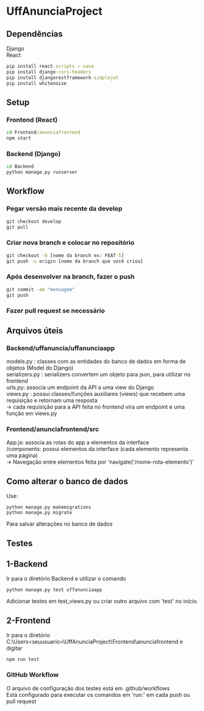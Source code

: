 # UffAnunciaProject

## Dependências
Django  
React 
```cmd
pip install react-scripts --save  
pip install django-cors-headers  
pip install djangorestframework-simplejwt  
pip install whitenoise
```

## Setup
### Frontend (React)
```cmd
cd Frontend/anunciafrontend  
npm start  
```
### Backend (Django)
```cmd
cd Backend  
python manage.py runserver  
```

## Workflow
### Pegar versão mais recente da develop
```cmd
git checkout develop
git pull
```

### Criar nova branch e colocar no repositório
```cmd
git checkout -b [nome da branch ex: FEAT-5]
git push -u origin [nome da branch que você criou]
```

### Após desenvolver na branch, fazer o push
```cmd
git commit -am "mensagem"
git push
```

### Fazer pull request se necessário

## Arquivos úteis
### Backend/uffanuncia/uffanunciaapp
models.py : classes com as entidades do banco de dados em forma de objetos (Model do Django)  
serializers.py : serializers convertem um objeto para json, para utilizar no frontend  
urls.py: associa um endpoint da API a uma view do Django  
views.py : possui classes/funções auxiliares (views) que recebem uma requisição e retornam uma resposta  
-> cada requisição para a API feita no frontend vira um endpoint e uma função em views.py

### Frontend/anunciafrontend/src
App.js: associa as rotas do app a elementos da interface  
/components: possui elementos da interface (cada elemento representa uma página)  
-> Navegação entre elementos feita por 'navigate('/nome-rota-elemento')'  

## Como alterar o banco de dados

Use:
```
python manage.py makemigrations
python manage.py migrate
```
Para salvar alterações no banco de dados

## Testes
## 1-Backend
Ir para o diretório Backend e utilizar o comando
```
python manage.py test uffanunciaapp
```
Adicionar testes em test_views.py ou criar outro arquivo com 'test' no início.

## 2-Frontend
Ir para o diretório C:\Users\<seuusuario>\UffAnunciaProject\Frontend\anunciafrontend e digitar
```
npm run test
```

### GitHub Workflow
O arquivo de configuração dos testes está em .github/workflows  
Está configurado para executar os comandos em 'run:' em cada push ou pull request  
